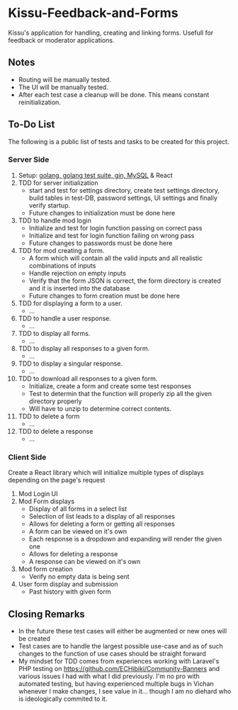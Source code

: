 # Kissu-Feedback-and-Forms
Kissu's application for handling, creating and linking forms. Usefull for feedback or moderator applications.

## Notes
- Routing will be manually tested.
- The UI will be manually tested.
- After each test case a cleanup will be done. This means constant reinitialization.
## To-Do List
The following is a public list of tests and tasks to be created for this project.
### Server Side
1. Setup: <ins>golang, golang test suite, gin, MySQL</ins> & React
2. TDD for server initialization 
    - start and test for settings directory, create test settings directory, build tables in test-DB, password settings, UI settings and finally verify startup.
    - Future changes to initialization must be done here
3. TDD to handle mod login 
    - Initialize and test for login function passing on correct pass
    - Initialize and test for login function failing on wrong pass
    - Future changes to passwords must be done here
4. TDD for mod creating a form.
    - A form which will contain all the valid inputs and all realistic combinations of inputs
    - Handle rejection on empty inputs
    - Verify that the form JSON is correct, the form directory is created and it is inserted into the database
    - Future changes to form creation must be done here
5. TDD for displaying a form to a user.
    - ...
6. TDD to handle a user response.
    - ...
7. TDD to display all forms.
    - ...
8. TDD to display all responses to a given form.
    - ...
9. TDD to display a singular response.
    - ...
10. TDD to download all responses to a given form.
    - Initialize, create a form and create some test responses
    - Test to determin that the function will properly zip all the given directory properly
    - Will have to unzip to determine correct contents.
11. TDD to delete a form   
    - ...
12. TDD to delete a response
    - ...
### Client Side
Create a React library which will initialize multiple types of displays depending on the page's request
1. Mod Login UI
2. Mod Form displays
     - Display of all forms in a select list
     - Selection of list leads to a display of all responses
     - Allows for deleting a form or getting all responses
     - A form can be viewed on it's own
     - Each response is a dropdown and expanding will render the given one
     - Allows for deleting a response
     - A response can be viewed on it's own
3. Mod form creation
    - Verify no empty data is being sent
4. User form display and submission
     - Past history with given form

## Closing Remarks
  - In the future these test cases will either be augmented or new ones will be created
  - Test cases are to handle the largest possible use-case and as of such changes to the function of use cases should be straight forward
  - My mindset for TDD comes from experiences working with Laravel's PHP testing on https://github.com/ECHibiki/Community-Banners and various issues I had with what I did previously. I'm no pro with automated testing, but having experienced multiple bugs in Vichan whenever I make changes, I see value in it... though I am no diehard who is ideologically commited to it.
